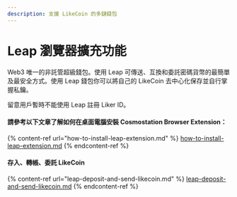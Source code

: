 ```yaml
---
description: 支援 LikeCoin 的多鏈錢包
---
```


# Leap 瀏覽器擴充功能

Web3 唯一的非託管超級錢包。使用 Leap 可傳送、互換和委託密碼貨幣的最簡單及最安全方式。使用 Leap 錢包你可以將自己的 LikeCoin 去中心化保存並自行掌握私鑰。

留意用戶暫時不能使用 Leap 註冊 Liker ID。

#### 請參考以下文章了解如何在桌面電腦安裝 Cosmostation Browser Extension：

{% content-ref url="how-to-install-leap-extension.md" %}
[how-to-install-leap-extension.md](how-to-install-leap-extension.md)
{% endcontent-ref %}

#### 存入、轉帳、委託 LikeCoin

{% content-ref url="leap-deposit-and-send-likecoin.md" %}
[leap-deposit-and-send-likecoin.md](leap-deposit-and-send-likecoin.md)
{% endcontent-ref %}

